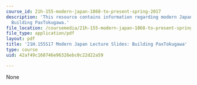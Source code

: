 ```yaml
---
course_id: 21h-155-modern-japan-1868-to-present-spring-2017
description: 'This resource contains information regarding modern Japan lecture slides:
  Building PaxTokugawa.'
file_location: /coursemedia/21h-155-modern-japan-1868-to-present-spring-2017/42af49c168746e96326ebc0c22d22a59_MIT21H_155S17_PaxTokugawa.pdf
file_type: application/pdf
layout: pdf
title: '21H.155S17 Modern Japan Lecture Slides: Building PaxTokugawa'
type: course
uid: 42af49c168746e96326ebc0c22d22a59

---
```

None